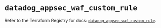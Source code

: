 # `datadog_appsec_waf_custom_rule`

Refer to the Terraform Registry for docs: [`datadog_appsec_waf_custom_rule`](https://registry.terraform.io/providers/datadog/datadog/3.61.0/docs/resources/appsec_waf_custom_rule).
